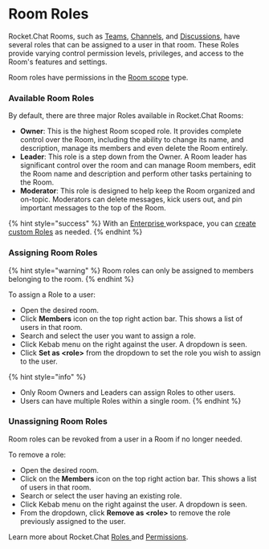 # Room Roles

Rocket.Chat Rooms, such as [Teams](teams/), [Channels](channels/), and [Discussions](../../workspace-administration/settings/discussion.md), have several roles that can be assigned to a user in that room. These Roles provide varying control permission levels, privileges, and access to the Room's features and settings.

Room roles have permissions in the [Room scope](../../workspace-administration/permissions.md#scope-of-roles) type.

### Available Room Roles

By default, there are three major Roles available in Rocket.Chat Rooms:

* **Owner**: This is the highest Room scoped role. It provides complete control over the Room, including the ability to change its name, and description, manage its members and even delete the Room entirely.
* **Leader**: This role is a step down from the Owner. A Room leader has significant control over the room and can manage Room members, edit the Room name and description and perform other tasks pertaining to the Room.
* **Moderator**: This role is designed to help keep the Room organized and on-topic. Moderators can delete messages, kick users out, and pin important messages to the top of the Room.

{% hint style="success" %}
With an [Enterprise ](../../workspace-administration/settings/enterprise.md)workspace, you can [create custom Roles](../../workspace-administration/permissions.md#creating-custom-roles) as needed.
{% endhint %}

### Assigning Room Roles

{% hint style="warning" %}
Room roles can only be assigned to members belonging to the room.
{% endhint %}

To assign a Role to a user:

* Open the desired room.
* Click  **Members** icon on the top right action bar. This shows a list of users in that room.
* Search and select the user you want to assign a role.
* Click Kebab menu on the right against the user. A dropdown is seen.
* Click **Set as \<role>** from the dropdown to set the role you wish to assign to the user.

{% hint style="info" %}
* Only Room Owners and Leaders can assign Roles to other users.
* Users can have multiple Roles within a single room.
{% endhint %}

### Unassigning Room Roles

Room roles can be revoked from a user in a Room if no longer needed.

To remove a role:

* Open the desired room.
* &#x20;Click on the **Members** icon on the top right action bar. This shows a list of users in that room.
* Search or select the user having an existing role.
* Click Kebab menu on the right against the user. A dropdown is seen.
* From the dropdown, click **Remove as \<role>** to remove the role previously assigned to the user.

Learn more about Rocket.Chat [Roles ](../../../setup-and-configure/roles-in-rocket.chat.md)and [Permissions](../../workspace-administration/permissions.md).
